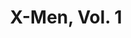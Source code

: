 ---
title: "X-Men, Vol. 1"
issue: 8A
issue_nr: 8
full_title: Tooth and Claw
subtitle: ""
story_arc: ""
crossover: ""
variant: A
publisher: Marvel Comics
creators: 
  - Scott Lobdell
  - Jim Lee
  - Art Thibert
release_date: "Mar 17, 1992"
release_year: 1992
genre:
  - Action
  - Adventure
  - Super-Heroes
format: Comic
pages: 32
signed_by: ""
price: 1.25
---